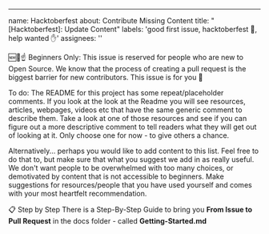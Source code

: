 ---
name: Hacktoberfest
about: Contribute Missing Content
title: "[Hacktoberfest]: Update Content"
labels: 'good first issue, hacktoberfest :children_crossing:, help wanted :hand:'
assignees: ''

🆕🐥☝ Beginners Only:
This issue is reserved for people who are new to Open Source. We know that the process of creating a pull request is the biggest barrier for new contributors. This issue is for you 💝

To do:
The README for this project has some repeat/placeholder comments. If you look at the look at the Readme you will see resources, articles, webpages, videos etc that have the same generic comment to describe them. Take a look at one of those resources and see if you can figure out a more descriptive comment to tell readers what they will get out of looking at it. Only choose one for now - to give others a chance.

Alternatively... perhaps you would like to add content to this list. Feel free to do that to, but make sure that what you suggest we add in as really useful. We don't want people to be overwhelmed with too many choices, or demotivated by content that is not accessible to beginners. Make suggestions for resources/people that you have used yourself and comes with your most heartfelt recommendation.

📋 Step by Step
There is a Step-By-Step Guide to bring you **From Issue to Pull Request** in the docs folder - called **Getting-Started.md**